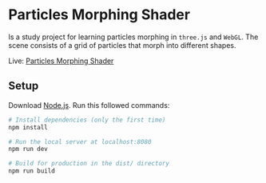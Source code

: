 # Particles Morphing Shader

<!-- used star wars helmets to morph particles  -->

Is a study project for learning particles morphing in `three.js` and `WebGL`. The scene consists of a grid of particles that morph into different shapes.

Live: [Particles Morphing Shader](https://particles-morphing-shader.netlify.app/)

## Setup
Download [Node.js](https://nodejs.org/en/download/).
Run this followed commands:

``` bash
# Install dependencies (only the first time)
npm install

# Run the local server at localhost:8080
npm run dev

# Build for production in the dist/ directory
npm run build
```
